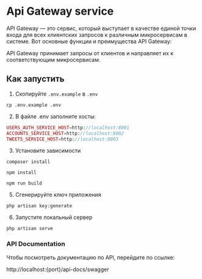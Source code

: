 # Api Gateway service
API Gateway — это сервис, который выступает в качестве единой точки входа для всех клиентских запросов к различным микросервисам в системе. Вот основные функции и преимущества API Gateway:

API Gateway принимает запросы от клиентов и направляет их к соответствующим микросервисам.


## Как запустить
1. Скопируйте `.env.example` в `.env`
```shell
cp .env.example .env
```
2. В файле .env заполните хосты: 
```php
USERS_AUTH_SERVICE_HOST=http://localhost:8001
ACCOUNTS_SERVICE_HOST=http://localhost:8002
TWEETS_SERVICE_HOST=http://localhost:8003
```
3. Установите зависимости
```shell
composer install
```
```shell
npm install
```
```shell
npm run build
```
5. Сгенерируйте ключ приложения
```shell
php artisan key:generate
```
6. Запустите локальный сервер
```shell
php artisan serve
```

### API Documentation
Чтобы посмотреть документацию по API, перейдите по ссылке:

http://localhost:{port}/api-docs/swagger
